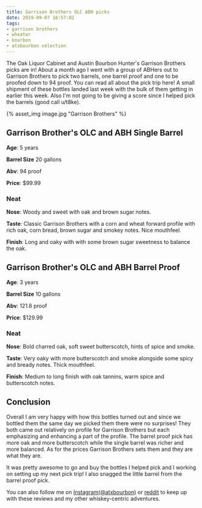 ```yaml
---
title: Garrison Brothers OLC ABH picks
date: 2019-09-07 16:57:02
tags:
- garrison brothers
- wheater
- bourbon
- atxbourbon selection
---
```


The Oak Liquor Cabinet and Austin Bourbon Hunter's Garrison Brothers picks are in! About a month ago I went with a group of ABHers out to Garrison Brothers to pick two barrels, one barrel proof and one to be proofed down to 94 proof. You can read all about the pick trip here! A small shipment of these bottles landed last week with the bulk of them getting in earlier this week. Also I'm not going to be giving a score since I helped pick the barrels (good call u/t8ke).

{% asset_img image.jpg "Garrison Brothers" %}

## Garrison Brother's OLC and ABH Single Barrel
**Age**: 5 years

**Barrel Size** 20 gallons

**Abv**: 94 proof

**Price**: $99.99

### Neat
**Nose**: Woody and sweet with oak and brown sugar notes.

**Taste**: Classic Garrison Brothers with a corn and wheat forward profile with rich oak, corn bread, brown sugar and smokey notes. Nice mouthfeel.

**Finish**:  Long and oaky with with some brown sugar sweetness to balance the oak. 

## Garrison Brother's OLC and ABH Barrel Proof
**Age**: 3 years

**Barrel Size** 10 gallons

**Abv**: 121.8 proof

**Price**: $129.99

### Neat
**Nose**: Bold charred oak, soft sweet butterscotch, hints of spice and smoke.

**Taste**: Very oaky with more butterscotch and smoke alongside some spicy and bready notes. Thick mouthfeel.

**Finish**: Medium to long finish with oak tannins, warm spice and butterscotch notes. 

## Conclusion
Overall I am very happy with how this bottles turned out and since we bottled them the same day we picked them there were no surprises! They both came out relatively on profile for Garrison Brothers but each emphasizing and enhancing a part of the profile. The barrel proof pick has more oak and more butterscotch while the single barrel was richer and more balanced. As for the prices Garrison Brothers sets them and they are what they are.

It was pretty awesome to go and buy the bottles I helped pick and I working on setting up my next pick trip! I also snagged the little barrel from the barrel proof pick.


You can also follow me on [Instagram(@atxbourbon)](https://www.instagram.com/atxbourbon/) or [reddit](https://www.reddit.com/r/scottmotorraddrinks/) to keep up with these reviews and my other whiskey-centric adventures.
